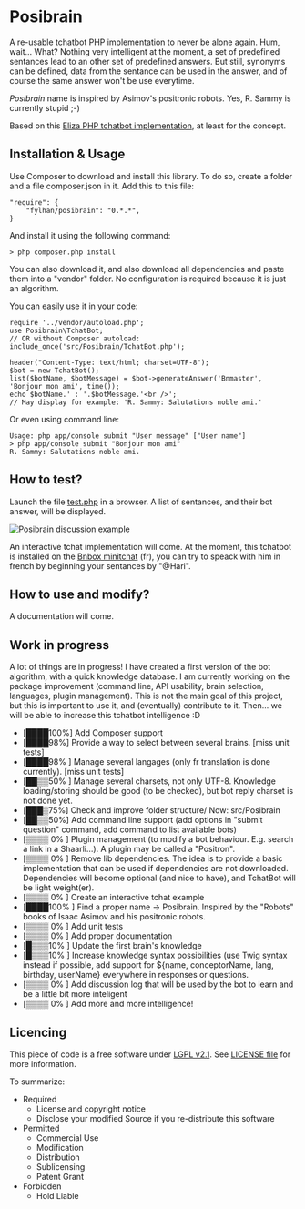 Posibrain
========

A re-usable tchatbot PHP implementation to never be alone again. Hum, wait... What?
Nothing very intelligent at the moment, a set of predefined sentances lead to an other set of predefined answers. But still, synonyms can be defined, data from the sentance can be used in the answer, and of course the same answer won't be use everytime.

*Posibrain* name is inspired by Asimov's positronic robots. Yes, R. Sammy is currently stupid ;-)

Based on this [Eliza PHP tchatbot implementation](http://www.perkiset.org/forum/all_things_general_tech/artificial_intelligence_as_we_know_it_today-t1177.5.html;wap2=), at least for the concept.

Installation & Usage
------------
Use Composer to download and install this library. To do so, create a folder and a file composer.json in it. Add this to this file:

    "require": {
        "fylhan/posibrain": "0.*.*",
    }
    
And install it using the following command:

    > php composer.php install
    
You can also download it, and also download all dependencies and paste them into a "vendor" folder.
No configuration is required because it is just an algorithm.

You can easily use it in your code:

    require '../vendor/autoload.php';
    use Posibrain\TchatBot;
    // OR without Composer autoload: include_once('src/Posibrain/TchatBot.php');

    header("Content-Type: text/html; charset=UTF-8");
    $bot = new TchatBot();
    list($botName, $botMessage) = $bot->generateAnswer('Bnmaster', 'Bonjour mon ami', time());
    echo $botName.' : '.$botMessage.'<br />';
    // May display for example: 'R. Sammy: Salutations noble ami.'


Or even using command line:

    Usage: php app/console submit "User message" ["User name"]
    > php app/console submit "Bonjour mon ami"
    R. Sammy: Salutations noble ami.

How to test?
-----------
Launch the file [test.php](https://github.com/Fylhan/posibrain/blob/master/test/test.php) in a browser. A list of sentances, and their bot answer, will be displayed.

![Posibrain discussion example](https://raw.github.com/Fylhan/posibrain/master/doc/tchatbot-example.png)

An interactive tchat implementation will come. At the moment, this tchatbot is installed on the [Bnbox minitchat](http://la-bnbox.fr) (fr), you can try to speack with him in french by beginning your sentances by "@Hari".


How to use and modify?
-----------
A documentation will come.


Work in progress
----------------
A lot of things are in progress! I have created a first version of the bot algorithm, with a quick knowledge database. I am currently working on the package improvement (command line, API usability, brain selection, languages, plugin management). This is not the main goal of this project, but this is important to use it, and (eventually) contribute to it. Then... we will be able to increase this tchatbot intelligence :D

- [████100%] Add Composer support
- [████98%] Provide a way to select between several brains. [miss unit tests]
- [████98% ] Manage several langages (only fr translation is done currently). [miss unit tests]
- [██▒▒50% ] Manage several charsets, not only UTF-8. Knowledge loading/storing should be good (to be checked), but bot reply charset is not done yet. 
- [███▒75%] Check and improve folder structure/ Now: src/Posibrain
- [██▒▒50%] Add command line support (add options in "submit question" command, add command to list available bots)
- [▒▒▒▒ 0% ] Plugin management (to modify a bot behaviour. E.g. search a link in a Shaarli...). A plugin may be called a "Positron".
- [▒▒▒▒ 0% ] Remove lib dependencies. The idea is to provide a basic implementation that can be used if dependencies are not downloaded. Dependencies will become optional (and nice to have), and TchatBot will be light weight(er).
- [▒▒▒▒ 0% ] Create an interactive tchat example
- [████100% ] Find a proper name -> Posibrain. Inspired by the "Robots" books of Isaac Asimov and his positronic robots.
- [▒▒▒▒ 0% ] Add unit tests
- [▒▒▒▒ 0% ] Add proper documentation
- [█▒▒▒10% ] Update the first brain's knowledge
- [█▒▒▒10% ] Increase knowledge syntax possibilities (use Twig syntax instead if possible, add support for ${name, conceptorName, lang, birthday, userName} everywhere in responses or questions.
- [▒▒▒▒ 0% ] Add discussion log that will be used by the bot to learn and be a little bit more inteligent
- [▒▒▒▒ 0% ] Add more and more intelligence!


Licencing
--------
This piece of code is a free software under [LGPL v2.1](http://choosealicense.com/licenses/lgpl-v2.1/). See [LICENSE file](https://github.com/Fylhan/tchatbot/blob/master/LICENSE) for more information.

To summarize:
* Required
  * License and copyright notice
  * Disclose your modified Source if you re-distribute this software
* Permitted
  * Commercial Use
  * Modification
  * Distribution
  * Sublicensing
  * Patent Grant
* Forbidden 	
  * Hold Liable
